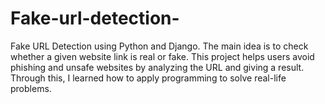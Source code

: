 # Fake-url-detection-
Fake URL Detection using Python and Django. The main idea is to check whether a given website link is real or fake. This project helps users avoid phishing and unsafe websites by analyzing the URL and giving a result. Through this, I learned how to apply programming to solve real-life problems.
